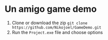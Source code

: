 # Un amigo game demo

1. Clone or download the zip
`git clone https://github.com/Nikojoel/GameDemo.git`
2. Run the `Project.exe` file and choose options

